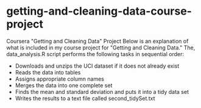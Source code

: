 # getting-and-cleaning-data-course-project
Coursera "Getting and Cleaning Data" Project
Below is an explanation of what is included in my course project for "Getting and Cleaning Data."
The, data_analysis.R script performs the following tasks in sequential order:

 - Downloads and unzips the UCI dataset if it does not already exist
 - Reads the data into tables
 - Assigns appropriate column names
 - Merges the data into one complete set
 - Finds the mean and standard deviation and puts it into a tidy data set
 - Writes the results to a text file called second_tidySet.txt
